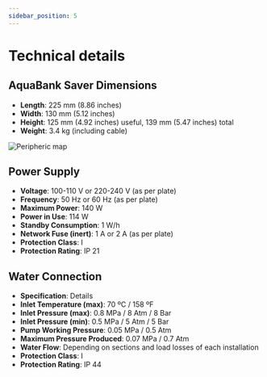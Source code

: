 ```yaml
---
sidebar_position: 5
---
```

# Technical details

## AquaBank Saver Dimensions

- **Length**: 225 mm (8.86 inches)
- **Width**: 130 mm (5.12 inches)
- **Height**: 125 mm (4.92 inches) useful, 139 mm (5.47 inches) total
- **Weight**: 3.4 kg (including cable)


![Peripheric map](/img/depin/3dmap.png)

## Power Supply

- **Voltage**: 100-110 V or 220-240 V (as per plate)
- **Frequency**: 50 Hz or 60 Hz (as per plate)
- **Maximum Power**: 140 W
- **Power in Use**: 114 W
- **Standby Consumption**: 1 W/h
- **Network Fuse (inert)**: 1 A or 2 A (as per plate)
- **Protection Class**: I
- **Protection Rating**: IP 21

## Water Connection

- **Specification**: Details
- **Inlet Temperature (max)**: 70 ºC / 158 ºF
- **Inlet Pressure (max)**: 0.8 MPa / 8 Atm / 8 Bar
- **Inlet Pressure (min)**: 0.5 MPa / 5 Atm / 5 Bar
- **Pump Working Pressure**: 0.05 MPa / 0.5 Atm
- **Maximum Pressure Produced**: 0.07 MPa / 0.7 Atm
- **Water Flow**: Depending on sections and load losses of each installation
- **Protection Class**: I
- **Protection Rating**: IP 44